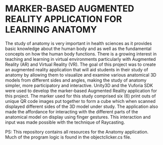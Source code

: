 # MARKER-BASED AUGMENTED REALITY APPLICATION FOR LEARNING ANATOMY

The study of anatomy is very important in health sciences as it provides basic knowledge about the human body and as well as the fundamental concepts on how the human body functions. There is a growing interest in teaching and learning in virtual environments
particularly with Augmented Reality (AR) and Virtual Reality (VR).
The goal of this project was to create an augmented reality application that will aid students in their study of anatomy by allowing them
to visualize and examine various anatomical 3D models from different sides and angles, making the study of anatomy simpler, more participatory
and interactive. Unity3D and the Vuforia SDK were used to develop the marker-based Augmented Reality application for this project. The marker used for
this study comprised six (6) print outs of unique QR code images
put together to form a cube which when scanned displayed different
sides of the 3D model under study.
The application also made the affordance for interacting with
the different parts of the anatomical model on display using finger
gestures. This interaction and input was made possible with the technique of Raycasting.

PS: This repository contains all resources for the Anatomy application. Much of the program logic is found in the objectclicker.cs file.

